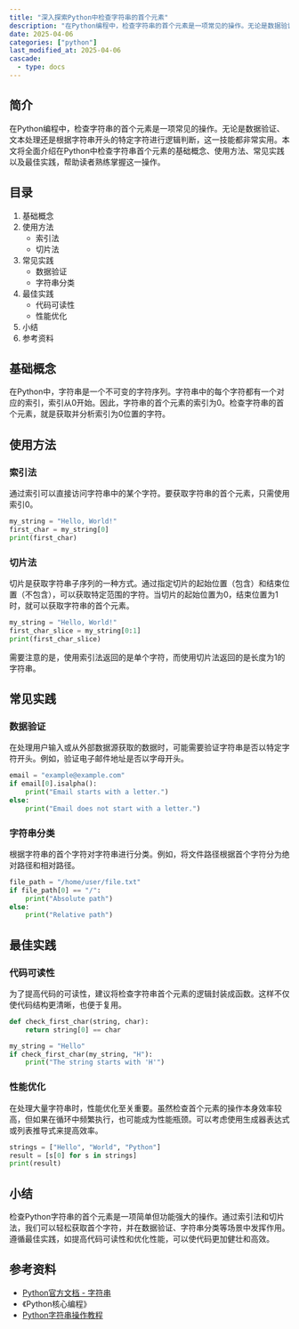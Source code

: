 ```yaml
---
title: "深入探索Python中检查字符串的首个元素"
description: "在Python编程中，检查字符串的首个元素是一项常见的操作。无论是数据验证、文本处理还是根据字符串开头的特定字符进行逻辑判断，这一技能都非常实用。本文将全面介绍在Python中检查字符串首个元素的基础概念、使用方法、常见实践以及最佳实践，帮助读者熟练掌握这一操作。"
date: 2025-04-06
categories: ["python"]
last_modified_at: 2025-04-06
cascade:
  - type: docs
---
```



## 简介
在Python编程中，检查字符串的首个元素是一项常见的操作。无论是数据验证、文本处理还是根据字符串开头的特定字符进行逻辑判断，这一技能都非常实用。本文将全面介绍在Python中检查字符串首个元素的基础概念、使用方法、常见实践以及最佳实践，帮助读者熟练掌握这一操作。

<!-- more -->
## 目录
1. 基础概念
2. 使用方法
    - 索引法
    - 切片法
3. 常见实践
    - 数据验证
    - 字符串分类
4. 最佳实践
    - 代码可读性
    - 性能优化
5. 小结
6. 参考资料

## 基础概念
在Python中，字符串是一个不可变的字符序列。字符串中的每个字符都有一个对应的索引，索引从0开始。因此，字符串的首个元素的索引为0。检查字符串的首个元素，就是获取并分析索引为0位置的字符。

## 使用方法
### 索引法
通过索引可以直接访问字符串中的某个字符。要获取字符串的首个元素，只需使用索引0。

```python
my_string = "Hello, World!"
first_char = my_string[0]
print(first_char)  
```

### 切片法
切片是获取字符串子序列的一种方式。通过指定切片的起始位置（包含）和结束位置（不包含），可以获取特定范围的字符。当切片的起始位置为0，结束位置为1时，就可以获取字符串的首个元素。

```python
my_string = "Hello, World!"
first_char_slice = my_string[0:1]
print(first_char_slice)  
```

需要注意的是，使用索引法返回的是单个字符，而使用切片法返回的是长度为1的字符串。

## 常见实践
### 数据验证
在处理用户输入或从外部数据源获取的数据时，可能需要验证字符串是否以特定字符开头。例如，验证电子邮件地址是否以字母开头。

```python
email = "example@example.com"
if email[0].isalpha():
    print("Email starts with a letter.")
else:
    print("Email does not start with a letter.")
```

### 字符串分类
根据字符串的首个字符对字符串进行分类。例如，将文件路径根据首个字符分为绝对路径和相对路径。

```python
file_path = "/home/user/file.txt"
if file_path[0] == "/":
    print("Absolute path")
else:
    print("Relative path")
```

## 最佳实践
### 代码可读性
为了提高代码的可读性，建议将检查字符串首个元素的逻辑封装成函数。这样不仅使代码结构更清晰，也便于复用。

```python
def check_first_char(string, char):
    return string[0] == char

my_string = "Hello"
if check_first_char(my_string, "H"):
    print("The string starts with 'H'")
```

### 性能优化
在处理大量字符串时，性能优化至关重要。虽然检查首个元素的操作本身效率较高，但如果在循环中频繁执行，也可能成为性能瓶颈。可以考虑使用生成器表达式或列表推导式来提高效率。

```python
strings = ["Hello", "World", "Python"]
result = [s[0] for s in strings]
print(result)  
```

## 小结
检查Python字符串的首个元素是一项简单但功能强大的操作。通过索引法和切片法，我们可以轻松获取首个字符，并在数据验证、字符串分类等场景中发挥作用。遵循最佳实践，如提高代码可读性和优化性能，可以使代码更加健壮和高效。

## 参考资料
- [Python官方文档 - 字符串](https://docs.python.org/3/library/stdtypes.html#text-sequence-type-str)
- 《Python核心编程》
- [Python字符串操作教程](https://www.tutorialspoint.com/python3/python3_string_manipulation.htm)